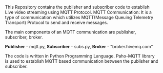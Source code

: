 This Repository contains the publisher and subscriber code to establish Live video streaming using MQTT Protocol.
MQTT Communication:
It is a type of communication which utilizes MQTT(Message Queuing Telemetry Transport) Protocol to send and receive messages. 

The main components of an MQTT communication are publisher, subscriber, broker.

**Publisher** -   mqtt.py,
**Subscriber** -   subs.py,
**Broker**  -   "broker.hivemq.com"

The code is written in Python Programming Language.
Paho-MQTT library is used to establish MQTT based communication between the publisher and subscriber.
